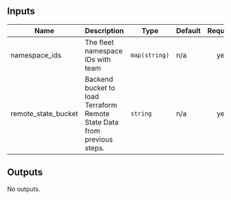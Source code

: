 <!-- BEGINNING OF PRE-COMMIT-TERRAFORM DOCS HOOK -->
## Inputs

| Name | Description | Type | Default | Required |
|------|-------------|------|---------|:--------:|
| namespace\_ids | The fleet namespace IDs with team | `map(string)` | n/a | yes |
| remote\_state\_bucket | Backend bucket to load Terraform Remote State Data from previous steps. | `string` | n/a | yes |

## Outputs

No outputs.

<!-- END OF PRE-COMMIT-TERRAFORM DOCS HOOK -->
